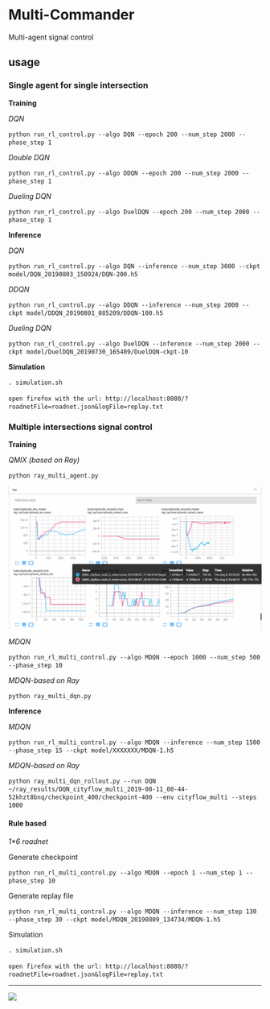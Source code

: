 # Multi-Commander
Multi-agent signal control

## usage
### Single agent for single intersection
**Training**

*DQN*
```
python run_rl_control.py --algo DQN --epoch 200 --num_step 2000 --phase_step 1
```
*Double DQN*
```
python run_rl_control.py --algo DDQN --epoch 200 --num_step 2000 --phase_step 1
```
*Dueling DQN*
```
python run_rl_control.py --algo DuelDQN --epoch 200 --num_step 2000 --phase_step 1
```

**Inference**

*DQN*
```
python run_rl_control.py --algo DQN --inference --num_step 3000 --ckpt model/DQN_20190803_150924/DQN-200.h5
```
*DDQN*
```
python run_rl_control.py --algo DDQN --inference --num_step 2000 --ckpt model/DDQN_20190801_085209/DDQN-100.h5
```
*Dueling DQN*
```
python run_rl_control.py --algo DuelDQN --inference --num_step 2000 --ckpt model/DuelDQN_20190730_165409/DuelDQN-ckpt-10
```

**Simulation**
```
. simulation.sh

open firefox with the url: http://localhost:8080/?roadnetFile=roadnet.json&logFile=replay.txt
```


### Multiple intersections signal control

**Training**

*QMIX (based on Ray)*
```
python ray_multi_agent.py
```

<img src=demos/QMIX_tensorboard.png />

*MDQN*
```
python run_rl_multi_control.py --algo MDQN --epoch 1000 --num_step 500 --phase_step 10
```

*MDQN-based on Ray*
```
python ray_multi_dqn.py
```

**Inference**

*MDQN*
```
python run_rl_multi_control.py --algo MDQN --inference --num_step 1500 --phase_step 15 --ckpt model/XXXXXXX/MDQN-1.h5
```

*MDQN-based on Ray*
```
python ray_multi_dqn_rollout.py --run DQN ~/ray_results/DQN_cityflow_multi_2019-08-11_00-44-52khzt8bnq/checkpoint_400/checkpoint-400 --env cityflow_multi --steps 1000
```



#### Rule based
*1\*6 roadnet*

Generate checkpoint
```
python run_rl_multi_control.py --algo MDQN --epoch 1 --num_step 1 --phase_step 10
```

Generate replay file
```
python run_rl_multi_control.py --algo MDQN --inference --num_step 130 --phase_step 30 --ckpt model/MDQN_20190809_134734/MDQN-1.h5
```


Simulation
```
. simulation.sh

open firefox with the url: http://localhost:8080/?roadnetFile=roadnet.json&logFile=replay.txt
```





---

<img src=demos/1_6_700/demo_1_6.gif />